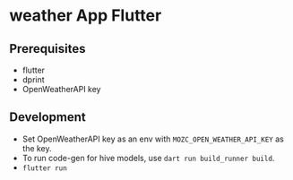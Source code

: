 # weather App Flutter

## Prerequisites

- flutter
- dprint
- OpenWeatherAPI key

## Development

- Set OpenWeatherAPI key as an env with `MOZC_OPEN_WEATHER_API_KEY` as the key.
- To run code-gen for hive models, use `dart run build_runner build`.
- `flutter run`
